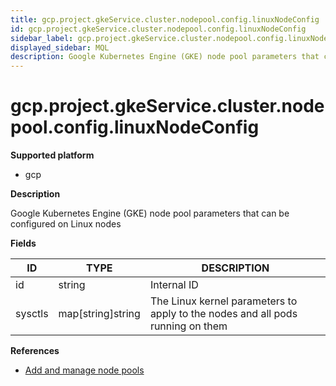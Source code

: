 ```yaml
---
title: gcp.project.gkeService.cluster.nodepool.config.linuxNodeConfig
id: gcp.project.gkeService.cluster.nodepool.config.linuxNodeConfig
sidebar_label: gcp.project.gkeService.cluster.nodepool.config.linuxNodeConfig
displayed_sidebar: MQL
description: Google Kubernetes Engine (GKE) node pool parameters that can be configured on Linux nodes
---
```


# gcp.project.gkeService.cluster.nodepool.config.linuxNodeConfig

**Supported platform**

- gcp

**Description**

Google Kubernetes Engine (GKE) node pool parameters that can be configured on Linux nodes

**Fields**

| ID      | TYPE              | DESCRIPTION                                                                    |
| ------- | ----------------- | ------------------------------------------------------------------------------ |
| id      | string            | Internal ID                                                                    |
| sysctls | map[string]string | The Linux kernel parameters to apply to the nodes and all pods running on them |

**References**

- [Add and manage node pools](https://cloud.google.com/kubernetes-engine/docs/how-to/node-pools)
